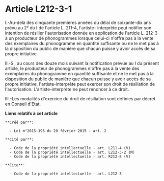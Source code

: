 # Article L212-3-1

I.-Au-delà des cinquante premières années du délai de soixante-dix ans prévu au 2° du I de l'article L. 211-4, l'artiste-
interprète peut notifier son intention de résilier l'autorisation donnée en application de l'article L. 212-3 à un producteur
de phonogrammes lorsque celui-ci n'offre pas à la vente des exemplaires du phonogramme en quantité suffisante ou ne le met
pas à la disposition du public de manière que chacun puisse y avoir accès de sa propre initiative. 

II.-Si, au cours des douze mois suivant la notification prévue au I du présent article, le producteur de phonogrammes n'offre
pas à la vente des exemplaires du phonogramme en quantité suffisante et ne le met pas à la disposition du public de manière
que chacun puisse y avoir accès de sa propre initiative, l'artiste-interprète peut exercer son droit de résiliation de
l'autorisation. L'artiste-interprète ne peut renoncer à ce droit. 

III.-Les modalités d'exercice du droit de résiliation sont définies par décret en Conseil d'Etat.

**Liens relatifs à cet article**

	**Créé par**:

	  - Loi n°2015-195 du 20 février 2015 - art. 2

	**Cité par**:

	  - Code de la propriété intellectuelle - art. L211-4 (V)
	  - Code de la propriété intellectuelle - art. L212-3-2 (M)
	  - Code de la propriété intellectuelle - art. R212-8 (V)

	**Cite**:

	  - Code de la propriété intellectuelle - art. L212-3
